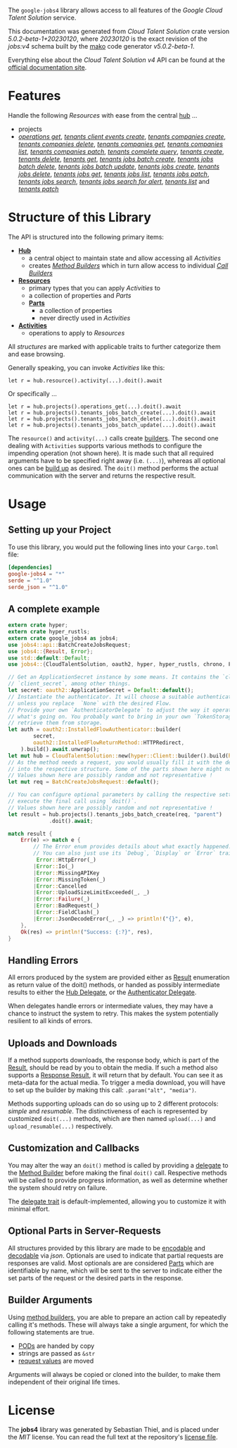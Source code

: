 <!---
DO NOT EDIT !
This file was generated automatically from 'src/generator/templates/api/README.md.mako'
DO NOT EDIT !
-->
The `google-jobs4` library allows access to all features of the *Google Cloud Talent Solution* service.

This documentation was generated from *Cloud Talent Solution* crate version *5.0.2-beta-1+20230120*, where *20230120* is the exact revision of the *jobs:v4* schema built by the [mako](http://www.makotemplates.org/) code generator *v5.0.2-beta-1*.

Everything else about the *Cloud Talent Solution* *v4* API can be found at the
[official documentation site](https://cloud.google.com/talent-solution/job-search/docs/).
# Features

Handle the following *Resources* with ease from the central [hub](https://docs.rs/google-jobs4/5.0.2-beta-1+20230120/google_jobs4/CloudTalentSolution) ... 

* projects
 * [*operations get*](https://docs.rs/google-jobs4/5.0.2-beta-1+20230120/google_jobs4/api::ProjectOperationGetCall), [*tenants client events create*](https://docs.rs/google-jobs4/5.0.2-beta-1+20230120/google_jobs4/api::ProjectTenantClientEventCreateCall), [*tenants companies create*](https://docs.rs/google-jobs4/5.0.2-beta-1+20230120/google_jobs4/api::ProjectTenantCompanyCreateCall), [*tenants companies delete*](https://docs.rs/google-jobs4/5.0.2-beta-1+20230120/google_jobs4/api::ProjectTenantCompanyDeleteCall), [*tenants companies get*](https://docs.rs/google-jobs4/5.0.2-beta-1+20230120/google_jobs4/api::ProjectTenantCompanyGetCall), [*tenants companies list*](https://docs.rs/google-jobs4/5.0.2-beta-1+20230120/google_jobs4/api::ProjectTenantCompanyListCall), [*tenants companies patch*](https://docs.rs/google-jobs4/5.0.2-beta-1+20230120/google_jobs4/api::ProjectTenantCompanyPatchCall), [*tenants complete query*](https://docs.rs/google-jobs4/5.0.2-beta-1+20230120/google_jobs4/api::ProjectTenantCompleteQueryCall), [*tenants create*](https://docs.rs/google-jobs4/5.0.2-beta-1+20230120/google_jobs4/api::ProjectTenantCreateCall), [*tenants delete*](https://docs.rs/google-jobs4/5.0.2-beta-1+20230120/google_jobs4/api::ProjectTenantDeleteCall), [*tenants get*](https://docs.rs/google-jobs4/5.0.2-beta-1+20230120/google_jobs4/api::ProjectTenantGetCall), [*tenants jobs batch create*](https://docs.rs/google-jobs4/5.0.2-beta-1+20230120/google_jobs4/api::ProjectTenantJobBatchCreateCall), [*tenants jobs batch delete*](https://docs.rs/google-jobs4/5.0.2-beta-1+20230120/google_jobs4/api::ProjectTenantJobBatchDeleteCall), [*tenants jobs batch update*](https://docs.rs/google-jobs4/5.0.2-beta-1+20230120/google_jobs4/api::ProjectTenantJobBatchUpdateCall), [*tenants jobs create*](https://docs.rs/google-jobs4/5.0.2-beta-1+20230120/google_jobs4/api::ProjectTenantJobCreateCall), [*tenants jobs delete*](https://docs.rs/google-jobs4/5.0.2-beta-1+20230120/google_jobs4/api::ProjectTenantJobDeleteCall), [*tenants jobs get*](https://docs.rs/google-jobs4/5.0.2-beta-1+20230120/google_jobs4/api::ProjectTenantJobGetCall), [*tenants jobs list*](https://docs.rs/google-jobs4/5.0.2-beta-1+20230120/google_jobs4/api::ProjectTenantJobListCall), [*tenants jobs patch*](https://docs.rs/google-jobs4/5.0.2-beta-1+20230120/google_jobs4/api::ProjectTenantJobPatchCall), [*tenants jobs search*](https://docs.rs/google-jobs4/5.0.2-beta-1+20230120/google_jobs4/api::ProjectTenantJobSearchCall), [*tenants jobs search for alert*](https://docs.rs/google-jobs4/5.0.2-beta-1+20230120/google_jobs4/api::ProjectTenantJobSearchForAlertCall), [*tenants list*](https://docs.rs/google-jobs4/5.0.2-beta-1+20230120/google_jobs4/api::ProjectTenantListCall) and [*tenants patch*](https://docs.rs/google-jobs4/5.0.2-beta-1+20230120/google_jobs4/api::ProjectTenantPatchCall)




# Structure of this Library

The API is structured into the following primary items:

* **[Hub](https://docs.rs/google-jobs4/5.0.2-beta-1+20230120/google_jobs4/CloudTalentSolution)**
    * a central object to maintain state and allow accessing all *Activities*
    * creates [*Method Builders*](https://docs.rs/google-jobs4/5.0.2-beta-1+20230120/google_jobs4/client::MethodsBuilder) which in turn
      allow access to individual [*Call Builders*](https://docs.rs/google-jobs4/5.0.2-beta-1+20230120/google_jobs4/client::CallBuilder)
* **[Resources](https://docs.rs/google-jobs4/5.0.2-beta-1+20230120/google_jobs4/client::Resource)**
    * primary types that you can apply *Activities* to
    * a collection of properties and *Parts*
    * **[Parts](https://docs.rs/google-jobs4/5.0.2-beta-1+20230120/google_jobs4/client::Part)**
        * a collection of properties
        * never directly used in *Activities*
* **[Activities](https://docs.rs/google-jobs4/5.0.2-beta-1+20230120/google_jobs4/client::CallBuilder)**
    * operations to apply to *Resources*

All *structures* are marked with applicable traits to further categorize them and ease browsing.

Generally speaking, you can invoke *Activities* like this:

```Rust,ignore
let r = hub.resource().activity(...).doit().await
```

Or specifically ...

```ignore
let r = hub.projects().operations_get(...).doit().await
let r = hub.projects().tenants_jobs_batch_create(...).doit().await
let r = hub.projects().tenants_jobs_batch_delete(...).doit().await
let r = hub.projects().tenants_jobs_batch_update(...).doit().await
```

The `resource()` and `activity(...)` calls create [builders][builder-pattern]. The second one dealing with `Activities` 
supports various methods to configure the impending operation (not shown here). It is made such that all required arguments have to be 
specified right away (i.e. `(...)`), whereas all optional ones can be [build up][builder-pattern] as desired.
The `doit()` method performs the actual communication with the server and returns the respective result.

# Usage

## Setting up your Project

To use this library, you would put the following lines into your `Cargo.toml` file:

```toml
[dependencies]
google-jobs4 = "*"
serde = "^1.0"
serde_json = "^1.0"
```

## A complete example

```Rust
extern crate hyper;
extern crate hyper_rustls;
extern crate google_jobs4 as jobs4;
use jobs4::api::BatchCreateJobsRequest;
use jobs4::{Result, Error};
use std::default::Default;
use jobs4::{CloudTalentSolution, oauth2, hyper, hyper_rustls, chrono, FieldMask};

// Get an ApplicationSecret instance by some means. It contains the `client_id` and 
// `client_secret`, among other things.
let secret: oauth2::ApplicationSecret = Default::default();
// Instantiate the authenticator. It will choose a suitable authentication flow for you, 
// unless you replace  `None` with the desired Flow.
// Provide your own `AuthenticatorDelegate` to adjust the way it operates and get feedback about 
// what's going on. You probably want to bring in your own `TokenStorage` to persist tokens and
// retrieve them from storage.
let auth = oauth2::InstalledFlowAuthenticator::builder(
        secret,
        oauth2::InstalledFlowReturnMethod::HTTPRedirect,
    ).build().await.unwrap();
let mut hub = CloudTalentSolution::new(hyper::Client::builder().build(hyper_rustls::HttpsConnectorBuilder::new().with_native_roots().https_or_http().enable_http1().enable_http2().build()), auth);
// As the method needs a request, you would usually fill it with the desired information
// into the respective structure. Some of the parts shown here might not be applicable !
// Values shown here are possibly random and not representative !
let mut req = BatchCreateJobsRequest::default();

// You can configure optional parameters by calling the respective setters at will, and
// execute the final call using `doit()`.
// Values shown here are possibly random and not representative !
let result = hub.projects().tenants_jobs_batch_create(req, "parent")
             .doit().await;

match result {
    Err(e) => match e {
        // The Error enum provides details about what exactly happened.
        // You can also just use its `Debug`, `Display` or `Error` traits
         Error::HttpError(_)
        |Error::Io(_)
        |Error::MissingAPIKey
        |Error::MissingToken(_)
        |Error::Cancelled
        |Error::UploadSizeLimitExceeded(_, _)
        |Error::Failure(_)
        |Error::BadRequest(_)
        |Error::FieldClash(_)
        |Error::JsonDecodeError(_, _) => println!("{}", e),
    },
    Ok(res) => println!("Success: {:?}", res),
}

```
## Handling Errors

All errors produced by the system are provided either as [Result](https://docs.rs/google-jobs4/5.0.2-beta-1+20230120/google_jobs4/client::Result) enumeration as return value of
the doit() methods, or handed as possibly intermediate results to either the 
[Hub Delegate](https://docs.rs/google-jobs4/5.0.2-beta-1+20230120/google_jobs4/client::Delegate), or the [Authenticator Delegate](https://docs.rs/yup-oauth2/*/yup_oauth2/trait.AuthenticatorDelegate.html).

When delegates handle errors or intermediate values, they may have a chance to instruct the system to retry. This 
makes the system potentially resilient to all kinds of errors.

## Uploads and Downloads
If a method supports downloads, the response body, which is part of the [Result](https://docs.rs/google-jobs4/5.0.2-beta-1+20230120/google_jobs4/client::Result), should be
read by you to obtain the media.
If such a method also supports a [Response Result](https://docs.rs/google-jobs4/5.0.2-beta-1+20230120/google_jobs4/client::ResponseResult), it will return that by default.
You can see it as meta-data for the actual media. To trigger a media download, you will have to set up the builder by making
this call: `.param("alt", "media")`.

Methods supporting uploads can do so using up to 2 different protocols: 
*simple* and *resumable*. The distinctiveness of each is represented by customized 
`doit(...)` methods, which are then named `upload(...)` and `upload_resumable(...)` respectively.

## Customization and Callbacks

You may alter the way an `doit()` method is called by providing a [delegate](https://docs.rs/google-jobs4/5.0.2-beta-1+20230120/google_jobs4/client::Delegate) to the 
[Method Builder](https://docs.rs/google-jobs4/5.0.2-beta-1+20230120/google_jobs4/client::CallBuilder) before making the final `doit()` call. 
Respective methods will be called to provide progress information, as well as determine whether the system should 
retry on failure.

The [delegate trait](https://docs.rs/google-jobs4/5.0.2-beta-1+20230120/google_jobs4/client::Delegate) is default-implemented, allowing you to customize it with minimal effort.

## Optional Parts in Server-Requests

All structures provided by this library are made to be [encodable](https://docs.rs/google-jobs4/5.0.2-beta-1+20230120/google_jobs4/client::RequestValue) and 
[decodable](https://docs.rs/google-jobs4/5.0.2-beta-1+20230120/google_jobs4/client::ResponseResult) via *json*. Optionals are used to indicate that partial requests are responses 
are valid.
Most optionals are are considered [Parts](https://docs.rs/google-jobs4/5.0.2-beta-1+20230120/google_jobs4/client::Part) which are identifiable by name, which will be sent to 
the server to indicate either the set parts of the request or the desired parts in the response.

## Builder Arguments

Using [method builders](https://docs.rs/google-jobs4/5.0.2-beta-1+20230120/google_jobs4/client::CallBuilder), you are able to prepare an action call by repeatedly calling it's methods.
These will always take a single argument, for which the following statements are true.

* [PODs][wiki-pod] are handed by copy
* strings are passed as `&str`
* [request values](https://docs.rs/google-jobs4/5.0.2-beta-1+20230120/google_jobs4/client::RequestValue) are moved

Arguments will always be copied or cloned into the builder, to make them independent of their original life times.

[wiki-pod]: http://en.wikipedia.org/wiki/Plain_old_data_structure
[builder-pattern]: http://en.wikipedia.org/wiki/Builder_pattern
[google-go-api]: https://github.com/google/google-api-go-client

# License
The **jobs4** library was generated by Sebastian Thiel, and is placed 
under the *MIT* license.
You can read the full text at the repository's [license file][repo-license].

[repo-license]: https://github.com/Byron/google-apis-rsblob/main/LICENSE.md

